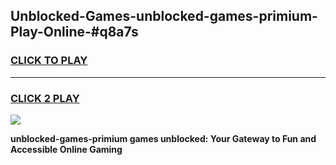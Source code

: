 
## Unblocked-Games-unblocked-games-primium-Play-Online-#q8a7s
<h3>
<a href="https://premium.freeplayer.one?title=unblocked-games-primium&ref=27F">CLICK TO PLAY</a></h3>
<hr>

<h3>
<a href="https://premium.freeplayer.one?title=unblocked-games-primium&ref=27F">CLICK 2 PLAY</a>
  
</h3>

<a href="https://premium.freeplayer.one?title=unblocked-games-primium&ref=27F"><img src="https://clearcache.store/games.png"></a>


**unblocked-games-primium games unblocked: Your Gateway to Fun and Accessible Online Gaming**
